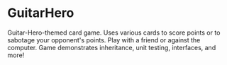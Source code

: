 # GuitarHero
Guitar-Hero-themed card game. Uses various cards to score points or to sabotage your opponent's points. Play with a friend or against the computer. Game demonstrates inheritance, unit testing, interfaces, and more!
